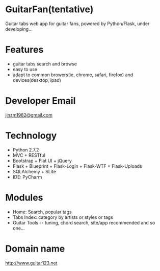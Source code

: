 GuitarFan(tentative)
===

Guitar tabs web app for guitar fans, powered by Python/Flask, under developing...

# Features
* guitar tabs search and browse
* easy to use
* adapt to common browers(ie, chrome, safari, firefox) and devices(desktop, ipad)

# Developer Email
jinzm1982@gmail.com

# Technology
* Python 2.7.2
* MVC + RESTful
* Bootstrap + Flat UI + jQuery<br />
* Flask + Blueprint + Flask-Login + Flask-WTF + Flask-Uploads<br />
* SQLAlchemy + SLite<br />
* IDE: PyCharm

# Modules
* Home: Search, popular tags
* Tabs Index: category by artists or styles or tags
* Guitar Tools -- tuning, chord search, site/app recommended and so one...

# Domain name
http://www.guitar123.net